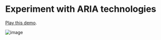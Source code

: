 # Experiment with ARIA technologies

[Play this demo](https://compulim.github.io/experiment-aria-role-link/).

![image](https://user-images.githubusercontent.com/1622400/136303389-fb7940f3-5984-4cf3-9389-397620fca08a.png)
